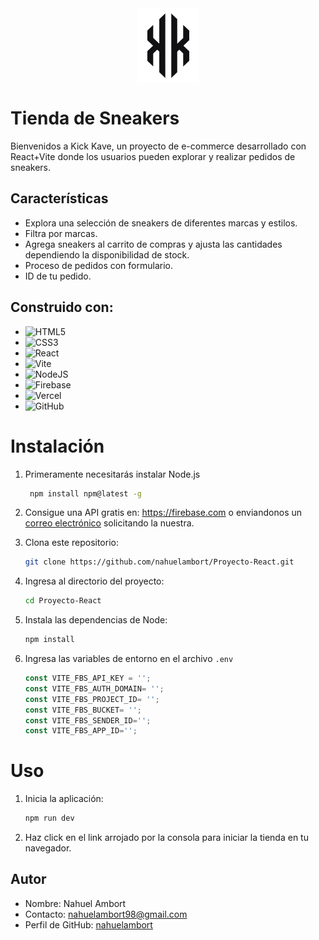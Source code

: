<img src="./public/images/Logo.png" alt="Logo" width="100" height="120" style="display: block; margin: 0 auto;">

# Tienda de Sneakers

Bienvenidos a Kick Kave, un proyecto de e-commerce desarrollado con React+Vite donde los usuarios pueden explorar y realizar pedidos de sneakers.

## Características

- Explora una selección de sneakers de diferentes marcas y estilos.
- Filtra por marcas.
- Agrega sneakers al carrito de compras y ajusta las cantidades dependiendo la disponibilidad de stock.
- Proceso de pedidos con formulario.
- ID de tu pedido.

## Construido con: 

- ![HTML5](https://img.shields.io/badge/html5-%23E34F26.svg?style=for-the-badge&logo=html5&logoColor=white)
- ![CSS3](https://img.shields.io/badge/css3-%231572B6.svg?style=for-the-badge&logo=css3&logoColor=white)
- ![React](https://img.shields.io/badge/react-%2320232a.svg?style=for-the-badge&logo=react&logoColor=%2361DAFB)
- ![Vite](https://img.shields.io/badge/vite-%23646CFF.svg?style=for-the-badge&logo=vite&logoColor=white)
- ![NodeJS](https://img.shields.io/badge/node.js-6DA55F?style=for-the-badge&logo=node.js&logoColor=white)
- ![Firebase](https://img.shields.io/badge/firebase-%23039BE5.svg?style=for-the-badge&logo=firebase)
- ![Vercel](https://img.shields.io/badge/vercel-%23000000.svg?style=for-the-badge&logo=vercel&logoColor=white)
- ![GitHub](https://img.shields.io/badge/github-%23121011.svg?style=for-the-badge&logo=github&logoColor=white)

# Instalación

1. Primeramente necesitarás instalar Node.js

    ```sh
     npm install npm@latest -g
     ```

2. Consigue una API gratis en: https://firebase.com o enviandonos un [correo electrónico](nahuelambort98@gmail.com) solicitando la nuestra.

3. Clona este repositorio: 

    ```sh
    git clone https://github.com/nahuelambort/Proyecto-React.git
    ```

4. Ingresa al directorio del proyecto:

    ```sh
    cd Proyecto-React
    ```

5. Instala las dependencias de Node: 

    ```sh
    npm install
    ```

6. Ingresa las variables de entorno en el archivo `.env`

    ```js
    const VITE_FBS_API_KEY = '';
    const VITE_FBS_AUTH_DOMAIN= '';
    const VITE_FBS_PROJECT_ID= '';
    const VITE_FBS_BUCKET= '';
    const VITE_FBS_SENDER_ID='';
    const VITE_FBS_APP_ID='';
    ```

# Uso

1. Inicia la aplicación:

    ```sh
    npm run dev 
    ```

2. Haz click en el link arrojado por la consola para iniciar la tienda en tu navegador.


## Autor

- Nombre: Nahuel Ambort
- Contacto: nahuelambort98@gmail.com
- Perfil de GitHub: [nahuelambort](https://github.com/nahuelambort)

